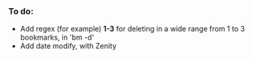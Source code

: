 ### To do:
- Add regex (for example) **1-3** for deleting in a wide range from 1 to 3 bookmarks, in 'bm -d'
- Add date modify, with Zenity
